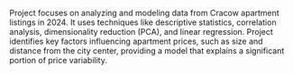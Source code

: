 Project focuses on analyzing and modeling data from Cracow apartment listings in 2024. It uses techniques like descriptive statistics, correlation analysis, dimensionality reduction (PCA), and linear regression. Project identifies key factors influencing apartment prices, such as size and distance from the city center, providing a model that explains a significant portion of price variability.

